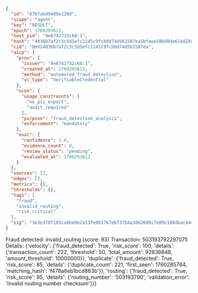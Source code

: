 ```json
{
  "id": "87bfabd9409e120d",
  "scope": "agent",
  "key": "RESULT",
  "epoch": 1760293612,
  "host_pid": "9e6742732c60:1",
  "hash": "4836b7af2c3c5d5efc1145c9fcb0d74d561587ea5bfaee586d04a614d28c8a73",
  "cid": "QmV14836b7af2c3c5d5efc1145c9fcb0d74d561587ea",
  "aicp": {
    "prov": {
      "issuer": "9e6742732c60:1",
      "created_at": 1760293612,
      "method": "automated_fraud_detection",
      "vc_type": "VerifiableCredential"
    },
    "ucon": {
      "usage_constraints": [
        "no_pii_export",
        "audit_required"
      ],
      "purpose": "fraud_detection_analysis",
      "enforcement": "mandatory"
    },
    "eval": {
      "confidence": 1.0,
      "evidence_count": 0,
      "review_status": "pending",
      "evaluated_at": 1760293612
    }
  },
  "sources": [],
  "edges": [],
  "metrics": {},
  "thresholds": {},
  "tags": [
    "fraud",
    "invalid_routing",
    "risk_critical"
  ],
  "sig": "3e3e3f0f103ca6bebb2a13fe081767eb737b4a3862688c7e89c188dbac444f88"
}
```

Fraud detected: invalid_routing (score: 93)
Transaction: 503193792297075
Details: {'velocity': {'fraud_detected': True, 'risk_score': 100, 'details': {'transaction_count': 222, 'threshold': 50, 'total_amount': 92836848, 'amount_threshold': 10000000}}, 'duplicate': {'fraud_detected': True, 'risk_score': 85, 'details': {'duplicate_count': 221, 'first_seen': 1760285764, 'matching_hash': 'f478a6eb1bcd883b'}}, 'routing': {'fraud_detected': True, 'risk_score': 95, 'details': {'routing_number': '503193790', 'validation_error': 'Invalid routing number checksum'}}}